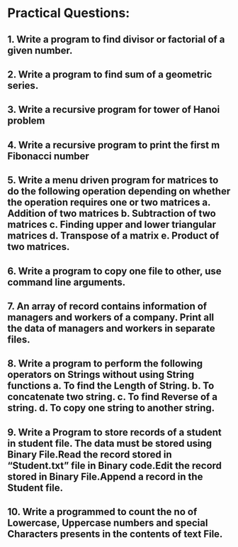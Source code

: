<H1>Practical Questions:
  <H2>1. Write a program to find divisor or factorial of a given number.
  <H2>2. Write a program to find sum of a geometric series.
<H2>3. Write a recursive program for tower of Hanoi problem 
<H2>4. Write a recursive program to print the first m Fibonacci number 
<H2>5. Write a menu driven program for matrices to do the following operation depending on whether the operation requires one or two matrices a. Addition of two matrices b. Subtraction of two matrices c. Finding upper and lower triangular matrices d. Transpose of a matrix e. Product of two matrices.
<H2>6. Write a program to copy one file to other, use command line arguments.
<H2>7. An array of record contains information of managers and workers of a company. Print all the data of managers and workers in separate files.
<H2>8. Write a program to perform the following operators on Strings without using String functions a. To find the Length of String. b. To concatenate two string. c. To find Reverse of a string. d. To copy one string to another string.
<H2>9. Write a Program to store records of a student in student file. The data must be stored using Binary File.Read the record stored in “Student.txt” file in Binary code.Edit the record stored in Binary File.Append a record in the Student file.
<H2>10. Write a programmed to count the no of Lowercase, Uppercase numbers and special Characters presents in the contents of text File.
